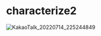 # characterize2

![KakaoTalk_20220714_225244849](https://user-images.githubusercontent.com/81407149/191415590-81fd7334-f01e-4d84-aa08-c841a1a7ba15.jpg)
